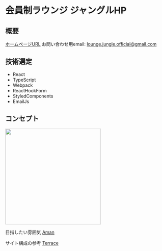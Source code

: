 # 会員制ラウンジ ジャングルHP

## 概要

[ホームページURL](https://www.loungejungle.com/)
お問い合わせ用email: lounge.jungle.official@gmail.com

## 技術選定

- React
- TypeScript
- Webpack
- ReactHookForm
- StyledComponents
- EmailJs

## コンセプト
<img src="https://user-images.githubusercontent.com/62320673/168179594-e503fdae-33c3-4f22-9be9-7d5db511bc97.jpg" width="300px">

目指したい雰囲気
[Aman](https://www.aman.com/ja-jp/hotels/aman-tokyo?utm_content=20220315-Spring+ads-RSA&gclid=EAIaIQobChMI462V1vCz9wIVEARgCh2I0g3vEAAYASAAEgJDDvD_BwE&gclsrc=aw.ds)

サイト構成の参考
[Terrace](https://terrace-h.co.jp/)
